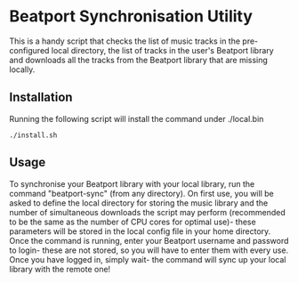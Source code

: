 # Beatport Synchronisation Utility
This is a handy script that checks the list of music tracks in the pre-configured local directory, the list of tracks in the user's Beatport library and downloads all the tracks from the Beatport library that are missing locally.

## Installation

Running the following script will install the command under ./local.bin

```shell
./install.sh
```

## Usage

To synchronise your Beatport library with your local library, run the command "beatport-sync" (from any directory). On first use, you will be asked to define the local directory for storing the music library and the number of simultaneous downloads the script may perform (recommended to be the same as the number of CPU cores for optimal use)- these parameters will be stored in the local config file in your home directory. Once the command is running, enter your Beatport username and password to login- these are not stored, so you will have to enter them with every use. Once you have logged in, simply wait- the command will sync up your local library with the remote one!
